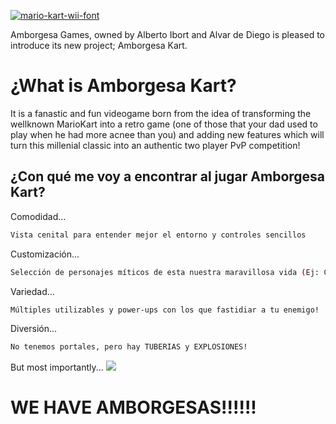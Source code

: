 <a href="https://fontmeme.com/mario-kart-wii-font/"><img src="https://fontmeme.com/permalink/180921/1cfa17c6f170d99fb7dc26635f7a6508.png" alt="mario-kart-wii-font" border="0"></a>
<br />

<!--Amborgesa Games, formado por Alberto Ibort y Alvar de Diego tiene el placer de presentar su nuevo proyecto; Amborguesa Kart. <br />-->
Amborgesa Games, owned by Alberto Ibort and Alvar de Diego is pleased to introduce its new project; Amborgesa Kart. <br />

<!--# ¿Qué es Amborgesa Kart? <br />
 Es un fantástico y divertido videojuego que nace de la idea de transformar el conocido MarioKart en un juego retro (de esos que tu padre jugaba en el bar cuando tenía más granos en la cara que tú ahora mismo) y añadir nuevas funciones que convertiran este clásico millenial en una auténtica competición PvP para dos jugadores!<br /> -->
 # ¿What is Amborgesa Kart? <br />
  It is a fanastic and fun videogame born from the idea of transforming the wellknown MarioKart into a retro game (one of those that your dad used to play when he had more acnee than you) and adding new features which will turn this millenial classic into an authentic two player PvP competition!

## ¿Con qué me voy a encontrar al jugar Amborgesa Kart? <br />
Comodidad...
```sh
Vista cenital para entender mejor el entorno y controles sencillos
```
Customización...
```sh
Selección de personajes míticos de esta nuestra maravillosa vida (Ej: Chuck Norris)
```
Variedad...
```sh
Múltiples utilizables y power-ups con los que fastidiar a tu enemigo!
```
Diversión...
```sh
No tenemos portales, pero hay TUBERIAS y EXPLOSIONES!
```
But most importantly...
<img src="https://vignette.wikia.nocookie.net/fantendo/images/2/28/BaldToad.png/revision/latest?cb=20160119181800" />
<br />
# WE HAVE AMBORGESAS!!!!!!

